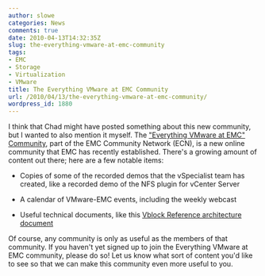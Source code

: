 ```yaml
---
author: slowe
categories: News
comments: true
date: 2010-04-13T14:32:35Z
slug: the-everything-vmware-at-emc-community
tags:
- EMC
- Storage
- Virtualization
- VMware
title: The Everything VMware at EMC Community
url: /2010/04/13/the-everything-vmware-at-emc-community/
wordpress_id: 1880
---
```


I think that Chad might have posted something about this new community, but I wanted to also mention it myself. The ["Everything VMware at EMC" Community](http://www.emc.com/vmwarecommunity), part of the EMC Community Network (ECN), is a new online community that EMC has recently established. There's a growing amount of content out there; here are a few notable items:

* Copies of some of the recorded demos that the vSpecialist team has created, like a recorded demo of the NFS plugin for vCenter Server

* A calendar of VMware-EMC events, including the weekly webcast

* Useful technical documents, like this [Vblock Reference architecture document](https://community.emc.com/docs/DOC-5665)

Of course, any community is only as useful as the members of that community. If you haven't yet signed up to join the Everything VMware at EMC community, please do so! Let us know what sort of content you'd like to see so that we can make this community even more useful to you.
